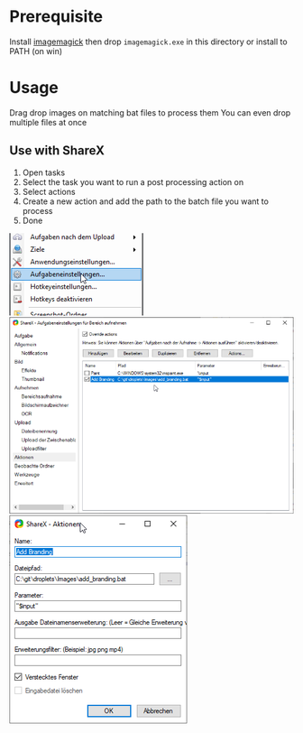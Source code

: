 
# Prerequisite
Install [imagemagick](https://imagemagick.org/script/download.php)
then drop ``imagemagick.exe`` in this directory or install to PATH (on win)

# Usage
Drag drop images on matching bat files to process them
You can even drop multiple files at once

## Use with ShareX
1) Open tasks
2) Select the task you want to run a post processing action on
3) Select actions
4) Create a new action and add the path to the batch file you want to process
5) Done

![](../Documentation~/ShareX/hotkey_settings_0.png)
![](../Documentation~/ShareX/hotkey_settings_1.png)
![](../Documentation~/ShareX/hotkey_settings_2_action.png)
